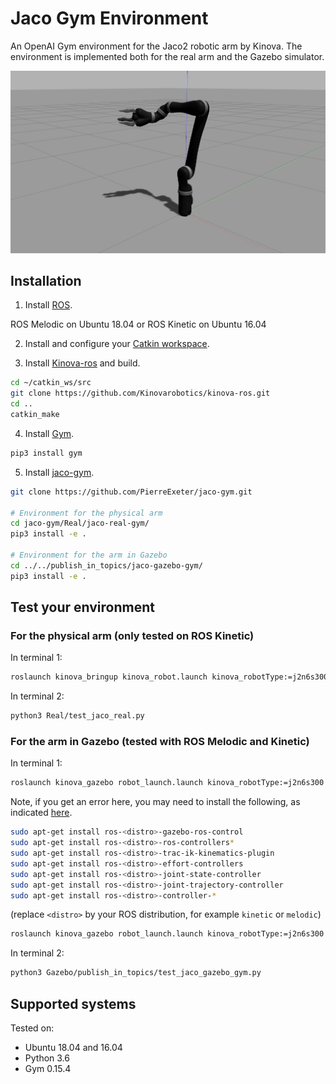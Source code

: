 # Jaco Gym Environment
An OpenAI Gym environment for the Jaco2 robotic arm by Kinova.
The environment is implemented both for the real arm and the Gazebo simulator.


![Jaco Gazebo](/images/jaco_gazebo.jpg)

## Installation

1. Install [ROS](http://wiki.ros.org/ROS/Installation).

ROS Melodic on Ubuntu 18.04
or 
ROS Kinetic on Ubuntu 16.04


2. Install and configure your [Catkin workspace](http://wiki.ros.org/ROS/Tutorials/InstallingandConfiguringROSEnvironment).


3. Install [Kinova-ros](https://github.com/Kinovarobotics/kinova-ros) and build.
```bash
cd ~/catkin_ws/src
git clone https://github.com/Kinovarobotics/kinova-ros.git
cd ..
catkin_make
```

4. Install [Gym](https://github.com/openai/gym).

```bash
pip3 install gym
```

5. Install [jaco-gym](https://github.com/PierreExeter/jaco-gym.git).

```bash
git clone https://github.com/PierreExeter/jaco-gym.git

# Environment for the physical arm
cd jaco-gym/Real/jaco-real-gym/  
pip3 install -e .

# Environment for the arm in Gazebo
cd ../../publish_in_topics/jaco-gazebo-gym/  
pip3 install -e .
```

## Test your environment

### For the physical arm (only tested on ROS Kinetic)

In terminal 1:
```bash
roslaunch kinova_bringup kinova_robot.launch kinova_robotType:=j2n6s300
```

In terminal 2:
```bash
python3 Real/test_jaco_real.py
```

### For the arm in Gazebo (tested with ROS Melodic and Kinetic)

In terminal 1:
```bash
roslaunch kinova_gazebo robot_launch.launch kinova_robotType:=j2n6s300
```


Note, if you get an error here, you may need to install the following, as indicated [here](https://github.com/Kinovarobotics/kinova-ros/wiki/Gazebo).


```bash
sudo apt-get install ros-<distro>-gazebo-ros-control
sudo apt-get install ros-<distro>-ros-controllers*
sudo apt-get install ros-<distro>-trac-ik-kinematics-plugin
sudo apt-get install ros-<distro>-effort-controllers 
sudo apt-get install ros-<distro>-joint-state-controller 
sudo apt-get install ros-<distro>-joint-trajectory-controller 
sudo apt-get install ros-<distro>-controller-*
```

(replace `<distro>` by your ROS distribution, for example `kinetic` or `melodic`)


```bash
roslaunch kinova_gazebo robot_launch.launch kinova_robotType:=j2n6s300
```


In terminal 2:
```bash
python3 Gazebo/publish_in_topics/test_jaco_gazebo_gym.py
```

## Supported systems
Tested on:
- Ubuntu 18.04 and 16.04 
- Python 3.6
- Gym 0.15.4

